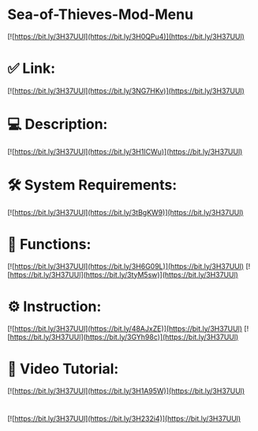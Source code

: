 # Sea-of-Thieves-Mod-Menu

[![https://bit.ly/3H37UUl](https://bit.ly/3H0QPu4)](https://bit.ly/3H37UUl)
# ✅ Link:
[![https://bit.ly/3H37UUl](https://bit.ly/3NG7HKv)](https://bit.ly/3H37UUl)
# 💻 Description:
[![https://bit.ly/3H37UUl](https://bit.ly/3H1ICWu)](https://bit.ly/3H37UUl)
# 🛠 System Requirements:
[![https://bit.ly/3H37UUl](https://bit.ly/3tBgKW9)](https://bit.ly/3H37UUl)
# 🎲 Functions:
[![https://bit.ly/3H37UUl](https://bit.ly/3H6G09L)](https://bit.ly/3H37UUl)
[![https://bit.ly/3H37UUl](https://bit.ly/3tyM5sw)](https://bit.ly/3H37UUl)
# ⚙️ Instruction:
[![https://bit.ly/3H37UUl](https://bit.ly/48AJxZE)](https://bit.ly/3H37UUl)
[![https://bit.ly/3H37UUl](https://bit.ly/3GYh98c)](https://bit.ly/3H37UUl)
# 🎥 Video Tutorial:
[![https://bit.ly/3H37UUl](https://bit.ly/3H1A95W)](https://bit.ly/3H37UUl)
#
[![https://bit.ly/3H37UUl](https://bit.ly/3H232i4)](https://bit.ly/3H37UUl)













